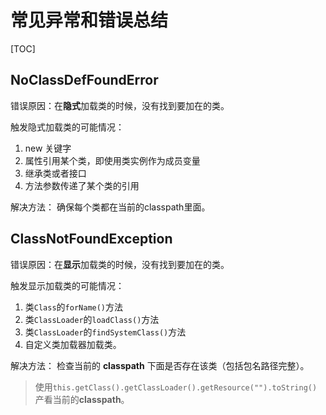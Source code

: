 # 常见异常和错误总结
[TOC]

## NoClassDefFoundError

错误原因：在**隐式**加载类的时候，没有找到要加在的类。

触发隐式加载类的可能情况：
1. new 关键字
2. 属性引用某个类，即使用类实例作为成员变量
3. 继承类或者接口
4. 方法参数传递了某个类的引用

解决方法：
确保每个类都在当前的classpath里面。


## ClassNotFoundException

错误原因：在**显示**加载类的时候，没有找到要加在的类。

触发显示加载类的可能情况：
1. 类`Class`的`forName()`方法
2. 类`ClassLoader`的`loadClass()`方法
3. 类`ClassLoader`的`findSystemClass()`方法
4. 自定义类加载器加载类。

解决方法：
检查当前的 **classpath** 下面是否存在该类（包括包名路径完整）。

> 使用`this.getClass().getClassLoader().getResource("").toString()`产看当前的**classpath**。


